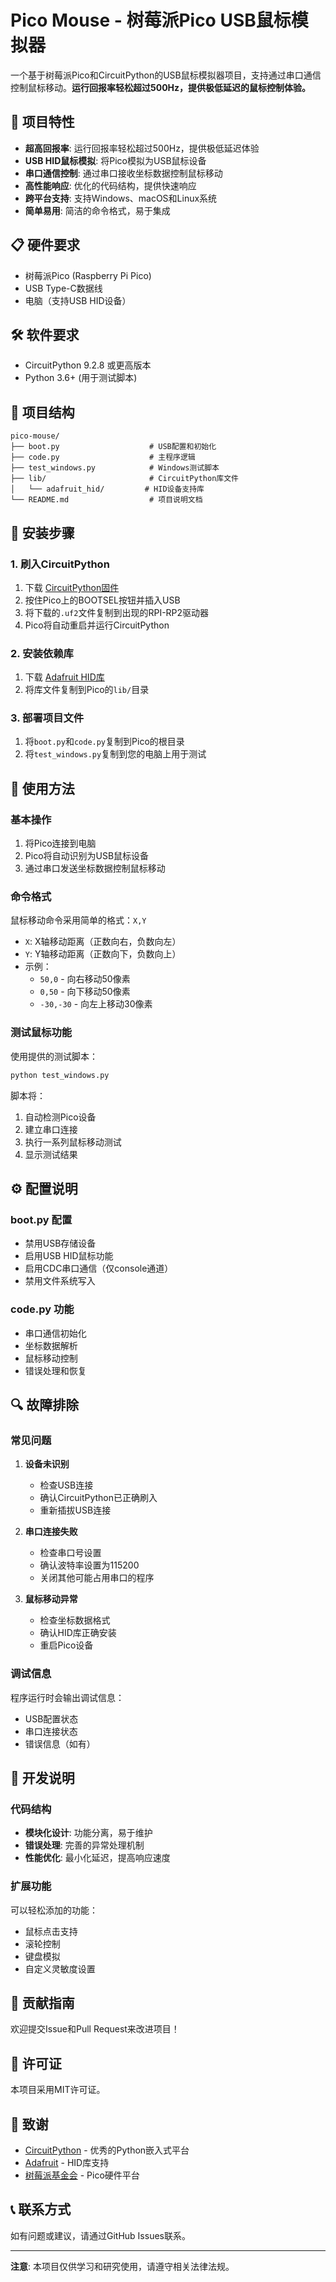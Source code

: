 # Pico Mouse - 树莓派Pico USB鼠标模拟器

一个基于树莓派Pico和CircuitPython的USB鼠标模拟器项目，支持通过串口通信控制鼠标移动。**运行回报率轻松超过500Hz，提供极低延迟的鼠标控制体验。**

## 🚀 项目特性

- **超高回报率**: 运行回报率轻松超过500Hz，提供极低延迟体验
- **USB HID鼠标模拟**: 将Pico模拟为USB鼠标设备
- **串口通信控制**: 通过串口接收坐标数据控制鼠标移动
- **高性能响应**: 优化的代码结构，提供快速响应
- **跨平台支持**: 支持Windows、macOS和Linux系统
- **简单易用**: 简洁的命令格式，易于集成

## 📋 硬件要求

- 树莓派Pico (Raspberry Pi Pico)
- USB Type-C数据线
- 电脑（支持USB HID设备）

## 🛠️ 软件要求

- CircuitPython 9.2.8 或更高版本
- Python 3.6+ (用于测试脚本)

## 📁 项目结构

```
pico-mouse/
├── boot.py                    # USB配置和初始化
├── code.py                    # 主程序逻辑
├── test_windows.py            # Windows测试脚本
├── lib/                       # CircuitPython库文件
│   └── adafruit_hid/         # HID设备支持库
└── README.md                  # 项目说明文档
```

## 🔧 安装步骤

### 1. 刷入CircuitPython

1. 下载 [CircuitPython固件](https://circuitpython.org/board/raspberry_pi_pico/)
2. 按住Pico上的BOOTSEL按钮并插入USB
3. 将下载的`.uf2`文件复制到出现的RPI-RP2驱动器
4. Pico将自动重启并运行CircuitPython

### 2. 安装依赖库

1. 下载 [Adafruit HID库](https://github.com/adafruit/Adafruit_CircuitPython_HID)
2. 将库文件复制到Pico的`lib/`目录

### 3. 部署项目文件

1. 将`boot.py`和`code.py`复制到Pico的根目录
2. 将`test_windows.py`复制到您的电脑上用于测试

## 📖 使用方法

### 基本操作

1. 将Pico连接到电脑
2. Pico将自动识别为USB鼠标设备
3. 通过串口发送坐标数据控制鼠标移动

### 命令格式

鼠标移动命令采用简单的格式：`X,Y`

- `X`: X轴移动距离（正数向右，负数向左）
- `Y`: Y轴移动距离（正数向下，负数向上）
- 示例：
  - `50,0` - 向右移动50像素
  - `0,50` - 向下移动50像素
  - `-30,-30` - 向左上移动30像素

### 测试鼠标功能

使用提供的测试脚本：

```bash
python test_windows.py
```

脚本将：
1. 自动检测Pico设备
2. 建立串口连接
3. 执行一系列鼠标移动测试
4. 显示测试结果

## ⚙️ 配置说明

### boot.py 配置

- 禁用USB存储设备
- 启用USB HID鼠标功能
- 启用CDC串口通信（仅console通道）
- 禁用文件系统写入

### code.py 功能

- 串口通信初始化
- 坐标数据解析
- 鼠标移动控制
- 错误处理和恢复

## 🔍 故障排除

### 常见问题

1. **设备未识别**
   - 检查USB连接
   - 确认CircuitPython已正确刷入
   - 重新插拔USB连接

2. **串口连接失败**
   - 检查串口号设置
   - 确认波特率设置为115200
   - 关闭其他可能占用串口的程序

3. **鼠标移动异常**
   - 检查坐标数据格式
   - 确认HID库正确安装
   - 重启Pico设备

### 调试信息

程序运行时会输出调试信息：
- USB配置状态
- 串口连接状态
- 错误信息（如有）

## 📝 开发说明

### 代码结构

- **模块化设计**: 功能分离，易于维护
- **错误处理**: 完善的异常处理机制
- **性能优化**: 最小化延迟，提高响应速度

### 扩展功能

可以轻松添加的功能：
- 鼠标点击支持
- 滚轮控制
- 键盘模拟
- 自定义灵敏度设置

## 🤝 贡献指南

欢迎提交Issue和Pull Request来改进项目！

## 📄 许可证

本项目采用MIT许可证。

## 🙏 致谢

- [CircuitPython](https://circuitpython.org/) - 优秀的Python嵌入式平台
- [Adafruit](https://www.adafruit.com/) - HID库支持
- [树莓派基金会](https://www.raspberrypi.org/) - Pico硬件平台

## 📞 联系方式

如有问题或建议，请通过GitHub Issues联系。

---

**注意**: 本项目仅供学习和研究使用，请遵守相关法律法规。 